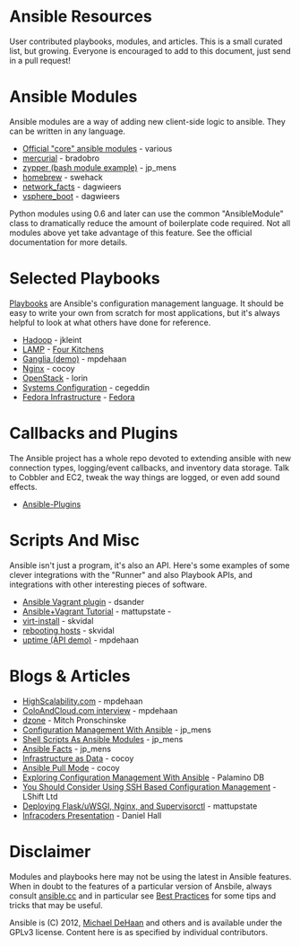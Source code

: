 Ansible Resources
=================

User contributed playbooks, modules, and articles.  This is a small curated list, but growing.  Everyone is encouraged to add to this document, 
just send in a pull request!

Ansible Modules
===============

Ansible modules are a way of adding new client-side logic to ansible.  They can be written in any language.

* [Official "core" ansible modules](http://ansible.cc/docs/modules.html) - various
* [mercurial](https://github.com/bradobro/ansible-module-mercurial) - bradobro
* [zypper (bash module example)](https://github.com/jpmens/ansible-zypp) - jp_mens
* [homebrew](https://gist.github.com/3170079) - swehack
* [network_facts](https://github.com/dagwieers/ansible-network-facts) - dagwieers
* [vsphere_boot](https://github.com/dagwieers/ansible-vsphere-boot) - dagwieers

Python modules using 0.6 and later can use the common "AnsibleModule" class to dramatically reduce
the amount of boilerplate code required.  Not all modules above yet take advantage of this feature.
See the official documentation for more details.

Selected Playbooks
==================

[Playbooks](http://ansible.cc/docs/playbooks.html) are Ansible's configuration management language.  It should
be easy to write your own from scratch for most applications, but it's always helpful to look at what others have
done for reference.

* [Hadoop](https://github.com/jkleint/ansible-contrib/tree/master/playbooks/hadoop_jkleint) - jkleint
* [LAMP](https://github.com/fourkitchens/server-playbooks) - [Four Kitchens](http://fourkitchens.com)
* [Ganglia (demo)](https://github.com/mpdehaan/ansible-examples) - mpdehaan
* [Nginx](http://www.capsunlock.net/2012/04/ansible-nginx-playbook.html) - cocoy
* [OpenStack](http://github.com/lorin/openstack-ansible) - lorin
* [Systems Configuration](https://github.com/cegeddin/ansible-contrib) - cegeddin
* [Fedora Infrastructure](http://infrastructure.fedoraproject.org/cgit/ansible.git/tree/) - [Fedora](http://fedoraproject.org)

Callbacks and Plugins
=====================

The Ansible project has a whole repo devoted to extending ansible with new connection types, logging/event callbacks, and
inventory data storage.  Talk to Cobbler and EC2, tweak the way things are logged, or even add sound effects.

* [Ansible-Plugins](https://github.com/ansible/ansible/tree/devel/plugins)

Scripts And Misc
================

Ansible isn't just a program, it's also an API.  Here's some examples of some clever integrations with the "Runner" and
also Playbook APIs, and integrations with other interesting pieces of software.

* [Ansible Vagrant plugin](https://github.com/dsander/vagrant-ansible) - dsander
* [Ansible+Vagrant Tutorial](https://github.com/mattupstate/vagrant-ansible-tutorial) - mattupstate                                          - 
* [virt-install](http://fedorapeople.org/cgit/skvidal/public_git/scripts.git/tree/ansible/start-prov-boot.py) - skvidal
* [rebooting hosts](http://fedorapeople.org/cgit/skvidal/public_git/scripts.git/tree/ansible/host-reboot) - skvidal
* [uptime (API demo)](https://github.com/ansible/ansible/blob/devel/examples/scripts/uptime.py) - mpdehaan                                                                                                                     

Blogs & Articles
================

* [HighScalability.com](http://highscalability.com/blog/2012/4/18/ansible-a-simple-model-driven-configuration-management-and-c.html) - mpdehaan
* [ColoAndCloud.com interview](http://www.coloandcloud.com/editorial/an-interview-with-ansible-author-michael-dehaan/) - mpdehaan
* [dzone](http://server.dzone.com/articles/ansible-cm-deployment-and-ad) - Mitch Pronschinske
* [Configuration Management With Ansible](http://jpmens.net/2012/06/06/configuration-management-with-ansible/) - jp_mens
* [Shell Scripts As Ansible Modules](http://jpmens.net/2012/07/05/shell-scripts-as-ansible-modules/) - jp_mens
* [Ansible Facts](http://jpmens.net/2012/07/15/ansible-it-s-a-fact/) - jp_mens
* [Infrastructure as Data](http://www.capsunlock.net/2012/04/ansible-infrastructure-as-data-not-infrastructure-as-code.html) - cocoy
* [Ansible Pull Mode](http://www.capsunlock.net/2012/05/using-ansible-pull-and-user-data-to-setup-ec2-or-openstack-servers.html) - cocoy
* [Exploring Configuration Management With Ansible](http://palominodb.com/blog/2012/08/01/exploring-configuration-management-ansible) - Palamino DB                              
* [You Should Consider Using SSH Based Configuration Management](http://www.lshift.net/blog/2012/07/30/you-should-consider-using-ssh-based-configuration-management) - LShift Ltd
* [Deploying Flask/uWSGI, Nginx, and Supervisorctl](http://mattupstate.github.com/python/devops/2012/08/07/flask-wsgi-application-deployment-with-ubuntu-ansible-nginx-supervisor-and-uwsgi.html) - mattupstate
* [Infracoders Presentation](http://www.danielhall.me/2012/10/ansible-talk-infra-coders/) - Daniel Hall

Disclaimer
==========

Modules and playbooks here may not be using the latest in Ansible features.   When in doubt to the features of
a particular version of Ansbile, always consult [ansible.cc](http://ansible.cc) and in particular
see [Best Practices](http://ansible.cc/docs/bestpractices.html) for some tips and tricks that may be useful.

Ansible is (C) 2012, [Michael DeHaan](http://twitter.com/laserllama) and others and is available under the GPLv3 license.  Content here is as specified
by individual contributors.


